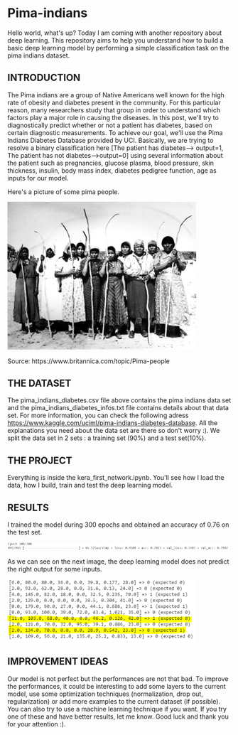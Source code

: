# Pima-indians
Hello world, what's up? Today I am coming with another repository about deep learning. This repository aims to help you understand how to build a basic deep learning model by performing a simple classification task on the pima indians dataset. 

## INTRODUCTION
The Pima indians are a group of Native Americans well known for the high rate of obesity and diabetes present in the community. For this particular reason, many researchers study that group in order to understand which factors play a major role in causing the diseases. In this  post, we'll try to diagnostically predict whether or not a patient has diabetes, based on certain diagnostic measurements. To achieve our goal, we'll use the Pima Indians Diabetes Database provided by UCI. Basically, we are trying to resolve a binary classification here [The patient has diabetes--> output=1, The patient has not diabetes-->output=0] using several information about the patient such as pregnancies, glucose plasma, blood pressure, skin thickness, insulin, body mass index, diabetes pedigree function, age as inputs for our model.

Here's a picture of some pima people.

<p float="left">
    <img src="Images/women-Pima.jpg" width="425"/> 
</p>
Source: https://www.britannica.com/topic/Pima-people 

## THE DATASET
The pima_indians_diabetes.csv file above contains the pima indians data set and the pima_indians_diabetes_infos.txt file contains details about that data set.
For more information, you can check the following adress https://www.kaggle.com/uciml/pima-indians-diabetes-database. All the explanations you need about the data set are there so don't worry :). We split the data set in 2 sets : a training set (90%) and a test set(10%).

## THE PROJECT
Everything is inside the kera_first_network.ipynb. You'll see how I load the data, how I build, train and test the deep learning model.

## RESULTS
I trained the model during 300 epochs and obtained an accuracy of 0.76 on the test set.
<p float="left">
    <img src="Images/resultat_1.PNG" width="500"/> 
</p>

As we can see on the next image, the deep learning model does not predict the right output for some inputs.
<p float="left">
    <img src="Images/resultat_2.PNG" width="425"/> 
</p>

## IMPROVEMENT IDEAS
Our model is not perfect but the performances are not that bad. To improve the performances, it could be interesting to add some layers to the current model, use some optimization techniques (normalization, drop out, regularization) or add more examples to the current dataset (if possible). You can also try to use a machine learning technique if you want.
If you try one of these and have better results, let me know. Good luck and thank you for your attention :).
